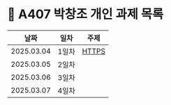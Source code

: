 # :pencil: A407 박창조 개인 과제 목록

|날짜|일차|주제|
|----|----|----|
|2025.03.04|1일차|[HTTPS](/박창조/1일차_HTTPS.md)|
|2025.03.05|2일차|[]()|
|2025.03.06|3일차|[]()|
|2025.03.07|4일차|[]()|
